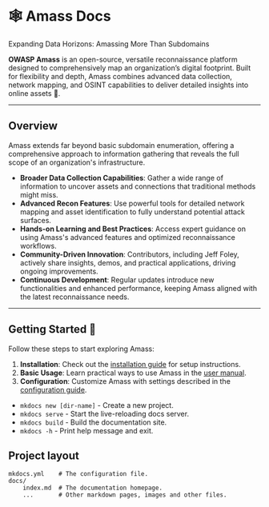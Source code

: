 # 🕸️ Amass Docs

Expanding Data Horizons: Amassing More Than Subdomains

**OWASP Amass** is an open-source, versatile reconnaissance platform designed to comprehensively map an organization’s digital footprint. Built for flexibility and depth, Amass combines advanced data collection, network mapping, and OSINT capabilities to deliver detailed insights into online assets 🧩. 

---

## Overview

Amass extends far beyond basic subdomain enumeration, offering a comprehensive approach to information gathering that reveals the full scope of an organization's infrastructure.

- **Broader Data Collection Capabilities**: Gather a wide range of information to uncover assets and connections that traditional methods might miss.
- **Advanced Recon Features**: Use powerful tools for detailed network mapping and asset identification to fully understand potential attack surfaces.
- **Hands-on Learning and Best Practices**: Access expert guidance on using Amass's advanced features and optimized reconnaissance workflows.
- **Community-Driven Innovation**: Contributors, including Jeff Foley, actively share insights, demos, and practical applications, driving ongoing improvements.
- **Continuous Development**: Regular updates introduce new functionalities and enhanced performance, keeping Amass aligned with the latest reconnaissance needs.

---

## Getting Started 🔧

Follow these steps to start exploring Amass:
1. **Installation**: Check out the [installation guide](installation.md) for setup instructions.
2. **Basic Usage**: Learn practical ways to use Amass in the [user manual](user-manual.md).
3. **Configuration**: Customize Amass with settings described in the [configuration guide](configuration.md).


* `mkdocs new [dir-name]` - Create a new project.
* `mkdocs serve` - Start the live-reloading docs server.
* `mkdocs build` - Build the documentation site.
* `mkdocs -h` - Print help message and exit.

## Project layout

    mkdocs.yml    # The configuration file.
    docs/
        index.md  # The documentation homepage.
        ...       # Other markdown pages, images and other files.
